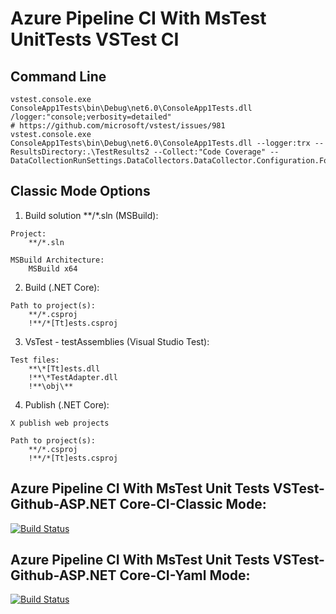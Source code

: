 # Azure Pipeline CI With MsTest UnitTests VSTest CI
## Command Line
```
vstest.console.exe ConsoleApp1Tests\bin\Debug\net6.0\ConsoleApp1Tests.dll /logger:"console;verbosity=detailed"
# https://github.com/microsoft/vstest/issues/981
vstest.console.exe ConsoleApp1Tests\bin\Debug\net6.0\ConsoleApp1Tests.dll --logger:trx --ResultsDirectory:.\TestResults2 --Collect:"Code Coverage" -- DataCollectionRunSettings.DataCollectors.DataCollector.Configuration.Format="Cobertura"
```

## Classic Mode Options
1. Build solution **/*.sln (MSBuild):
```
Project:
    **/*.sln

MSBuild Architecture:
    MSBuild x64
```

2. Build (.NET Core):
```
Path to project(s):
    **/*.csproj
    !**/*[Tt]ests.csproj
```

3. VsTest - testAssemblies (Visual Studio Test):
```
Test files:
    **\*[Tt]ests.dll
    !**\*TestAdapter.dll
    !**\obj\**
```

4. Publish (.NET Core):
```
X publish web projects

Path to project(s):
    **/*.csproj
    !**/*[Tt]ests.csproj
```

## Azure Pipeline CI With MsTest Unit Tests VSTest-Github-ASP.NET Core-CI-Classic Mode:
[![Build Status](https://microshaoft.visualstudio.com/AzurePipelines/_apis/build/status/AzurePipelineCIWithMsTestUnitTestsVSTest-ASP.NETCore-CI-Classic-Mode?branchName=master)](https://microshaoft.visualstudio.com/AzurePipelines/_build/latest?definitionId=35&branchName=master)


## Azure Pipeline CI With MsTest Unit Tests VSTest-Github-ASP.NET Core-CI-Yaml Mode:
[![Build Status](https://microshaoft.visualstudio.com/AzurePipelines/_apis/build/status/AzurePipelineCIWithMsTestUnitTestsVSTest-ASP.NETCore-CI-Yaml-Mode?branchName=master)](https://microshaoft.visualstudio.com/AzurePipelines/_build/latest?definitionId=36&branchName=master)
